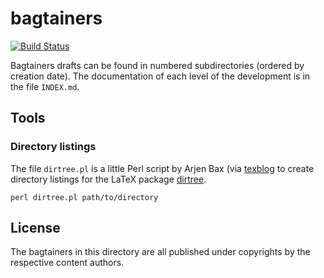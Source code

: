 # bagtainers

[![Build Status](https://travis-ci.org/nuest/bagtainers.svg?branch=master)](https://travis-ci.org/nuest/bagtainers)

Bagtainers drafts can be found in numbered subdirectories (ordered by creation date). The documentation of each level of the development is  in the file `INDEX.md`.


## Tools

### Directory listings

The file `dirtree.pl` is a little Perl script by Arjen Bax (via [texblog](http://texblog.org/2012/08/07/semi-automatic-directory-tree-in-latex/#comment-5396) to create directory listings for the LaTeX package [dirtree](http://tug.ctan.org/macros/generic/dirtree/).

```
perl dirtree.pl path/to/directory
```

## License

The bagtainers in this directory are all published under copyrights by the respective content authors.
